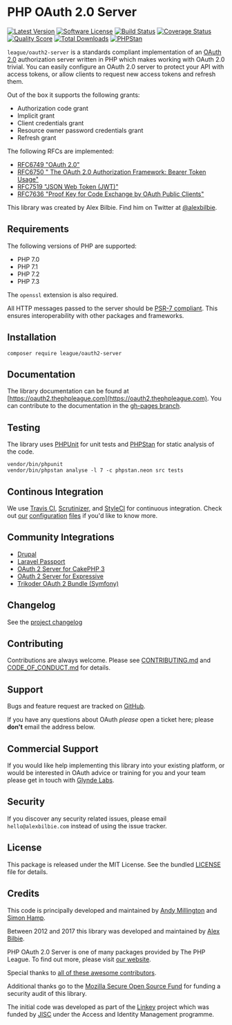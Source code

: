# PHP OAuth 2.0 Server

[![Latest Version](http://img.shields.io/packagist/v/league/oauth2-server.svg?style=flat-square)](https://github.com/thephpleague/oauth2-server/releases)
[![Software License](https://img.shields.io/badge/license-MIT-brightgreen.svg?style=flat-square)](LICENSE.md)
[![Build Status](https://img.shields.io/travis/thephpleague/oauth2-server/master.svg?style=flat-square)](https://travis-ci.org/thephpleague/oauth2-server)
[![Coverage Status](https://img.shields.io/scrutinizer/coverage/g/thephpleague/oauth2-server.svg?style=flat-square)](https://scrutinizer-ci.com/g/thephpleague/oauth2-server/code-structure)
[![Quality Score](https://img.shields.io/scrutinizer/g/thephpleague/oauth2-server.svg?style=flat-square)](https://scrutinizer-ci.com/g/thephpleague/oauth2-server)
[![Total Downloads](https://img.shields.io/packagist/dt/league/oauth2-server.svg?style=flat-square)](https://packagist.org/packages/league/oauth2-server)
[![PHPStan](https://img.shields.io/badge/PHPStan-enabled-brightgreen.svg?style=flat-square)](https://github.com/phpstan/phpstan)

`league/oauth2-server` is a standards compliant implementation of an [OAuth 2.0](https://tools.ietf.org/html/rfc6749) authorization server written in PHP which makes working with OAuth 2.0 trivial. You can easily configure an OAuth 2.0 server to protect your API with access tokens, or allow clients to request new access tokens and refresh them.

Out of the box it supports the following grants:

* Authorization code grant
* Implicit grant
* Client credentials grant
* Resource owner password credentials grant
* Refresh grant

The following RFCs are implemented:

* [RFC6749 "OAuth 2.0"](https://tools.ietf.org/html/rfc6749)
* [RFC6750 " The OAuth 2.0 Authorization Framework: Bearer Token Usage"](https://tools.ietf.org/html/rfc6750)
* [RFC7519 "JSON Web Token (JWT)"](https://tools.ietf.org/html/rfc7519)
* [RFC7636 "Proof Key for Code Exchange by OAuth Public Clients"](https://tools.ietf.org/html/rfc7636)

This library was created by Alex Bilbie. Find him on Twitter at [@alexbilbie](https://twitter.com/alexbilbie).

## Requirements

The following versions of PHP are supported:

* PHP 7.0
* PHP 7.1
* PHP 7.2
* PHP 7.3

The `openssl` extension is also required.

All HTTP messages passed to the server should be [PSR-7 compliant](https://www.php-fig.org/psr/psr-7/). This ensures interoperability with other packages and frameworks.

## Installation

```
composer require league/oauth2-server
```

## Documentation

The library documentation can be found at [https://oauth2.thephpleague.com](https://oauth2.thephpleague.com).
You can contribute to the documentation in the [gh-pages branch](https://github.com/thephpleague/oauth2-server/tree/gh-pages/).

## Testing

The library uses [PHPUnit](https://phpunit.de/) for unit tests and [PHPStan](https://github.com/phpstan/phpstan) for static analysis of the code.

```
vendor/bin/phpunit
vendor/bin/phpstan analyse -l 7 -c phpstan.neon src tests
```

## Continous Integration

We use [Travis CI](https://travis-ci.org/), [Scrutinizer](https://scrutinizer-ci.com/), and [StyleCI](https://styleci.io/) for continuous integration. Check out [our](https://github.com/thephpleague/oauth2-server/blob/master/.travis.yml) [configuration](https://github.com/thephpleague/oauth2-server/blob/master/.scrutinizer.yml) [files](https://github.com/thephpleague/oauth2-server/blob/master/.styleci.yml) if you'd like to know more.

## Community Integrations

* [Drupal](https://www.drupal.org/project/simple_oauth)
* [Laravel Passport](https://github.com/laravel/passport)
* [OAuth 2 Server for CakePHP 3](https://github.com/uafrica/oauth-server)
* [OAuth 2 Server for Expressive](https://github.com/zendframework/zend-expressive-authentication-oauth2)
* [Trikoder OAuth 2 Bundle (Symfony)](https://github.com/trikoder/oauth2-bundle)

## Changelog

See the [project changelog](https://github.com/thephpleague/oauth2-server/blob/master/CHANGELOG.md)

## Contributing

Contributions are always welcome. Please see [CONTRIBUTING.md](https://github.com/thephpleague/oauth2-server/blob/master/CONTRIBUTING.md) and [CODE_OF_CONDUCT.md](https://github.com/thephpleague/oauth2-server/blob/master/CODE_OF_CONDUCT.md) for details.

## Support

Bugs and feature request are tracked on [GitHub](https://github.com/thephpleague/oauth2-server/issues).

If you have any questions about OAuth _please_ open a ticket here; please **don't** email the address below.

## Commercial Support

If you would like help implementing this library into your existing platform, or would be interested in OAuth advice or training for you and your team please get in touch with [Glynde Labs](https://glyndelabs.com).

## Security

If you discover any security related issues, please email `hello@alexbilbie.com` instead of using the issue tracker.

## License

This package is released under the MIT License. See the bundled [LICENSE](https://github.com/thephpleague/oauth2-server/blob/master/LICENSE) file for details.

## Credits

This code is principally developed and maintained by [Andy Millington](https://twitter.com/Sephster) and [Simon Hamp](https://twitter.com/simonhamp).

Between 2012 and 2017 this library was developed and maintained by [Alex Bilbie](https://alexbilbie.com/).

PHP OAuth 2.0 Server is one of many packages provided by The PHP League. To find out more, please visit [our website](https://thephpleague.com).

Special thanks to [all of these awesome contributors](https://github.com/thephpleague/oauth2-server/contributors).

Additional thanks go to the [Mozilla Secure Open Source Fund](https://wiki.mozilla.org/MOSS/Secure_Open_Source) for funding a security audit of this library.

The initial code was developed as part of the [Linkey](http://linkey.blogs.lincoln.ac.uk) project which was funded by [JISC](http://jisc.ac.uk) under the Access and Identity Management programme.
